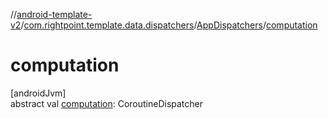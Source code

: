 //[android-template-v2](../../../index.md)/[com.rightpoint.template.data.dispatchers](../index.md)/[AppDispatchers](index.md)/[computation](computation.md)

# computation

[androidJvm]\
abstract val [computation](computation.md): CoroutineDispatcher
